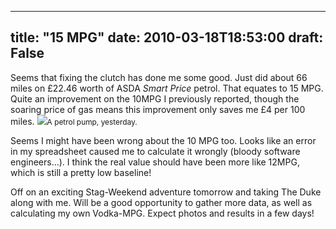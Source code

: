 
---
title: "15 MPG"
date: 2010-03-18T18:53:00
draft: False
---

Seems that fixing the clutch has done me some good.  Just did about 66 miles on £22.46 worth of <span>ASDA</span> <span style="font-style: italic;">Smart Price</span> petrol.  That equates to 15 MPG.  Quite an improvement on the 10MPG I previously reported, though the soaring price of gas means this improvement only saves me £4 per 100 miles.
[<img src="http://1.bp.blogspot.com/_62oTnOHwOSo/S6J2xBAcfjI/AAAAAAAACHg/GjtFxOIs5OA/s320/pump.jpg"/>](http://1.bp.blogspot.com/_62oTnOHwOSo/S6J2xBAcfjI/AAAAAAAACHg/GjtFxOIs5OA/s1600-h/pump.jpg)<span style="font-size:85%;">A petrol pump, yesterday.</span>

Seems I might have been wrong about the 10 MPG too.  Looks like an error in my spreadsheet caused me to calculate it wrongly (bloody software engineers...).  I think the real value should have been more like 12MPG, which is still a pretty low baseline!

Off on an exciting Stag-Weekend adventure tomorrow and taking The Duke along with me.  Will be a good opportunity to gather more data, as well as calculating my own Vodka-MPG.  Expect photos and results in a few days!